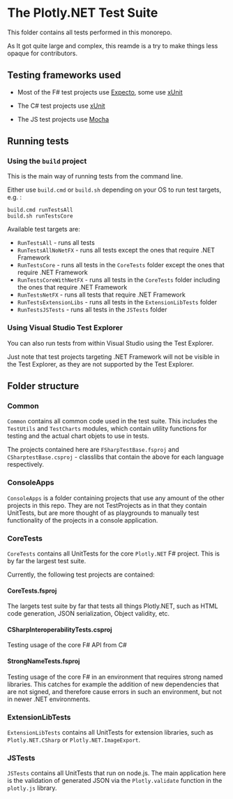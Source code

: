 # The Plotly.NET Test Suite

This folder contains all tests performed in this monorepo.

As It got quite large and complex, this reamde is a try to make things less opaque for contributors.

## Testing frameworks used

- Most of the F# test projects use [Expecto](https://github.com/haf/expecto), some use [xUnit](https://xunit.net/)

- The C# test projects use [xUnit](https://xunit.net/)

- The JS test projects use [Mocha](https://mochajs.org/)

## Running tests

### Using the `build` project

This is the main way of running tests from the command line. 

Either use `build.cmd` or `build.sh` depending on your OS to run test targets, e.g. :

```
build.cmd runTestsAll
build.sh runTestsCore
```

Available test targets are:

- `RunTestsAll` - runs all tests
- `RunTestsAllNoNetFX` - runs all tests except the ones that require .NET Framework
- `RunTestsCore` - runs all tests in the `CoreTests` folder except the ones that require .NET Framework
- `RunTestsCoreWithNetFX` - runs all tests in the `CoreTests` folder including the ones that require .NET Framework
- `RunTestsNetFX` - runs all tests that require .NET Framework
- `RunTestsExtensionLibs` - runs all tests in the `ExtensionLibTests` folder
- `RunTestsJSTests` - runs all tests in the `JSTests` folder

### Using Visual Studio Test Explorer

You can also run tests from within Visual Studio using the Test Explorer.

Just note that test projects targeting .NET Framework will not be visible in the Test Explorer, as they are not supported by the Test Explorer.

## Folder structure

### Common

`Common` contains all common code used in the test suite.
This includes the `TestUtils` and `TestCharts` modules, which contain utility functions for testing and the actual chart objets to use in tests.

The projects contained here are `FSharpTestBase.fsproj` and `CSharptestBase.csproj` - classlibs that contain the above for each language respectively.

### ConsoleApps

`ConsoleApps` is a folder containing projects that use any amount of the other projects in this repo.
They are not TestProjects as in that they contain UnitTests, but are more thought of as playgrounds 
to manually test functionality of the projects in a console application.

### CoreTests

`CoreTests` contains all UnitTests for the core `Plotly.NET` F# project. This is by far the largest test suite.

Currently, the following test projects are contained:

#### CoreTests.fsproj

The largets test suite by far that tests all things Plotly.NET, such as HTML code generation, JSON serialization, Object validity, etc.

#### CSharpInteroperabilityTests.csproj

Testing usage of the core F# API from C#

#### StrongNameTests.fsproj

Testing usage of the core F# in an environment that requires strong named libraries. This catches for example the addition of new dependencies that are not signed, and therefore cause errors in such an environment, but not in newer .NET environments.

### ExtensionLibTests

`ExtensionLibTests` contains all UnitTests for extension libraries, such as `Plotly.NET.CSharp` or `Plotly.NET.ImageExport`.

### JSTests

`JSTests` contains all UnitTests that run on node.js. The main application here is the validation of generated JSON via the `Plotly.validate` function in the `plotly.js` library.